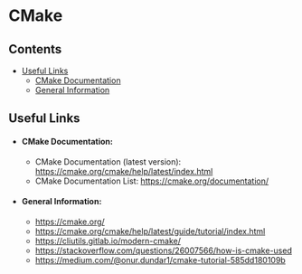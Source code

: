 # CMake

## Contents
- [Useful Links](#useful-links)
    - [CMake Documentation](#cmake-documentation)
    - [General Information](#general-information)

## Useful Links
- #### CMake Documentation:
    - CMake Documentation (latest version): <https://cmake.org/cmake/help/latest/index.html>
    - CMake Documentation List: <https://cmake.org/documentation/>
- #### General Information:
    - <https://cmake.org/>
    - <https://cmake.org/cmake/help/latest/guide/tutorial/index.html>
    - <https://cliutils.gitlab.io/modern-cmake/>
    - <https://stackoverflow.com/questions/26007566/how-is-cmake-used>
    - <https://medium.com/@onur.dundar1/cmake-tutorial-585dd180109b>